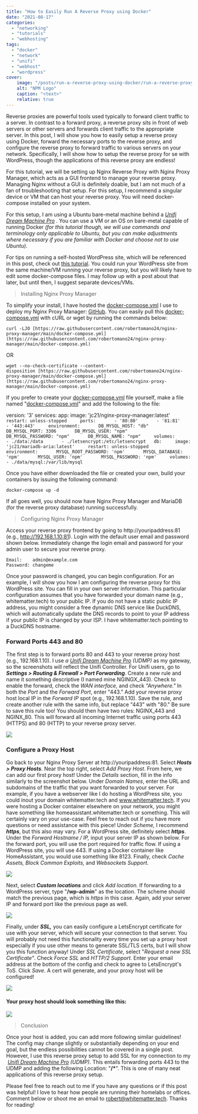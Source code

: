 ```yaml
---
title: "How to Easily Run A Reverse Proxy using Docker"
date: "2021-08-17"
categories:
  - "networking"
  - "tutorials"
  - "webhosting"
tags:
  - "docker"
  - "network"
  - "unifi"
  - "webhost"
  - "wordpress"
cover:
    image: "/posts/run-a-reverse-proxy-using-docker/run-a-reverse-proxy-using-docker.png"
    alt: "NPM Logo"
    caption: "<text>"
    relative: true
---
```


Reverse proxies are powerful tools used typically to forward client traffic to a server. In contrast to a forward proxy, a reverse proxy sits in front of web servers or other servers and forwards client traffic to the appropriate server. In this post, I will show you how to easily setup a reverse proxy using Docker, forward the necessary ports to the reverse proxy, and configure the reverse proxy to forward traffic to various servers on your network. Specifically, I will show how to setup the reverse proxy for se with WordPress, though the applications of this reverse proxy are endless!

For this tutorial, we will be setting up Nginx Reverse Proxy with Nginx Proxy Manager, which acts as a GUI frontend to manage your reverse proxy. Managing Nginx without a GUI is definitely doable, but I am not much of a fan of troubleshooting that setup. For this setup, I recommend a singular device or VM that can host your reverse proxy. You will need docker-compose installed on your system.

For this setup, I am using a Ubuntu bare-metal machine behind a _[Unifi Dream Machine Pro](https://www.amazon.com/gp/product/B086967C9X/ref=as_li_tl?ie=UTF8&camp=1789&creative=9325&creativeASIN=B086967C9X&linkCode=as2&tag=whitematter-20&linkId=4fc0624a437d4bfe761f2ebb02ca61bd)_ . You can use a VM or an OS on bare-metal capable of running Docker _(for this tutorial though, we will use commands and terminology only applicable to Ubuntu, but you can make adjustments where necessary if you are familiar with Docker and choose not to use Ubuntu)._

For tips on running a self-hosted WordPress site, which will be referenced in this post, check out [this tutorial](https://whitematter.tech/2021/hosting-your-own-site-with-traefik-and-wordpress/). You could run your WordPress site from the same machine/VM running your reverse proxy, but you will likely have to edit some docker-compose files. I may follow up with a post about that later, but until then, I suggest separate devices/VMs.

> Installing Nginx Proxy Manager

To simplify your install, I have hosted the [docker-compose.yml](https://github.com/robertomano24/nginx-proxy-manager/blob/main/docker-compose.yml) I use to deploy my Nginx Proxy Manager: [GitHub](https://github.com/robertomano24/nginx-proxy-manager). You can easily pull this [docker-compose.yml](https://github.com/robertomano24/nginx-proxy-manager/blob/main/docker-compose.yml) with cURL or wget by running the commands below:

`curl -LJO [https://raw.githubusercontent.com/robertomano24/nginx-proxy-manager/main/docker-compose.yml](https://raw.githubusercontent.com/robertomano24/nginx-proxy-manager/main/docker-compose.yml)`

OR

`wget --no-check-certificate --content-disposition [https://raw.githubusercontent.com/robertomano24/nginx-proxy-manager/main/docker-compose.yml](https://raw.githubusercontent.com/robertomano24/nginx-proxy-manager/main/docker-compose.yml)`

If you prefer to create your [docker-compose.yml](https://github.com/robertomano24/nginx-proxy-manager/blob/main/docker-compose.yml) file yourself, make a file named "[docker-compose.yml](https://github.com/robertomano24/nginx-proxy-manager/blob/main/docker-compose.yml)" and add the following to the file:

version: '3'
services:
  app:
    image: 'jc21/nginx-proxy-manager:latest'
    `restart: unless-stopped     ports:       - '80:80'       - '81:81'       - '443:443'     environment:       DB_MYSQL_HOST: "db"       DB_MYSQL_PORT: 3306       DB_MYSQL_USER: "npm"       DB_MYSQL_PASSWORD: "npm"       DB_MYSQL_NAME: "npm"     volumes:       - ./data:/data       - ./letsencrypt:/etc/letsencrypt   db:     image: 'jc21/mariadb-aria:latest'     restart: unless-stopped     environment:       MYSQL_ROOT_PASSWORD: 'npm'       MYSQL_DATABASE: 'npm'       MYSQL_USER: 'npm'       MYSQL_PASSWORD: 'npm'     volumes:       - ./data/mysql:/var/lib/mysql`

Once you have either downloaded the file or created your own, build your containers by issuing the following command:

`docker-compose up -d`

If all goes well, you should now have Nginx Proxy Manager and MariaDB (for the reverse proxy database) running successfully.

> Configuring Nginx Proxy Manager

Access your reverse proxy frontend by going to http://youripaddress:81 (e.g., http://192.168.1.10:81). Login with the default user email and password shown below. Immediately change the login email and password for your admin user to secure your reverse proxy.

```
Email:    admin@example.com
Password: changeme
```

Once your password is changed, you can begin configuration. For an example, I will show you how I am configuring the reverse proxy for this WordPress site. You can fill in your own server information. This particular configuration assumes that you have forwarded your domain name (e.g., whitematter.tech) to your public IP. If you do not have a static public IP address, you might consider a free dynamic DNS service like DuckDNS, which will automatically update the DNS records to point to your IP address if your public IP is changed by your ISP. I have whitematter.tech pointing to a DuckDNS hostname.

### Forward Ports 443 and 80

The first step is to forward ports 80 and 443 to your reverse proxy host (e.g., 192.168.1.10). I use _a [Unifi Dream Machine Pro](https://www.amazon.com/gp/product/B086967C9X/ref=as_li_tl?ie=UTF8&camp=1789&creative=9325&creativeASIN=B086967C9X&linkCode=as2&tag=whitematter-20&linkId=4fc0624a437d4bfe761f2ebb02ca61bd)_ _(UDMP)_ as my gateway, so the screenshots will reflect the Unifi Controller. For Unifi users, go to _**Settings > Routing & Firewall > Port Forwarding**_. Create a new rule and name it something descriptive (I named mine NGINGX\_443). Check to enable the forward, check the _WAN interface_, and check _"Anywhere."_ In both the _Port_ and the _Forward Port_, enter "443." Add your reverse proxy host local IP in the _Forward IP_ spot (e.g., 192.168.1.10). Save the rule, and create another rule with the same info, but replace "443" with "80." Be sure to save this rule too! You should then have two rules: NGINX\_443 and NGINX\_80. This will forward all incoming Internet traffic using ports 443 (HTTPS) and 80 (HTTP) to your reverse proxy server.

![](/posts/run-a-reverse-proxy-using-docker/images/Screen-Shot-2021-08-16-at-11.15.04-PM.png)

### Configure a Proxy Host

Go back to your Nginx Proxy Server at http://youripaddress:81. Select **_Hosts > Proxy Hosts_**. Near the top right, select _Add Proxy Host_. From here, we can add our first proxy host! Under the _Details_ section, fill in the info similarly to the screenshot below. Under _Domain Names_, enter the URL and subdomains of the traffic that you want forwarded to your server. For example, if you have a webserver like I do hosting a WordPress site, you could inout your domain whitematter.tech and www.whitematter.tech. If you were hosting a Docker container elsewhere on your network, you might have something like homeassistant.whitematter.tech or something. This will certainly vary on your use-case. Feel free to reach out if you have more questions or need assistance with this piece! Under _Scheme,_ I recommend _**https**_, but this also may vary. For a WordPress site, definitely select **_https_**. Under the _Forward Hostname / IP,_ input your server IP as shown below. For the forward port, you will use the port required for traffic flow. If using a WordPress site, you will use 443. If using a Docker container like HomeAssistant, you would use something like 8123. Finally, check _Cache Assets, Block Common Exploits,_ and _Websockets Support._

![](/posts/run-a-reverse-proxy-using-docker/images/Screen-Shot-2021-08-16-at-11.10.29-PM.png)

Next, select _**Custom locations**_ and click _Add location._ If forwarding to a WordPress server, type "**/wp-admin**" as the location. The scheme should match the previous page, which is _https_ in this case. Again, add your server IP and forward port like the previous page as well.

![](/posts/run-a-reverse-proxy-using-docker/images/Screen-Shot-2021-08-16-at-11.10.35-PM.png)

Finally, under **_SSL,_** you can easily configure a LetsEncrypt certificate for use with your server, which will secure your connection to that server. You will probably not need this functionality every time you set up a proxy host especially if you use other means to generate SSL/TLS certs, but I will show you this function anyway! Under _SSL Certificate_, select "_Request a new SSL Certificate"_. Check _Force SSL_ and _HTTP/2 Support._ Enter your email address at the bottom of the config and check to agree to LetsEncrypt's ToS. Click _Save_. A cert will generate, and your proxy host will be configured!

![](/posts/run-a-reverse-proxy-using-docker/images/Screen-Shot-2021-08-16-at-11.50.18-PM.png)

#### Your proxy host should look something like this:

![](/posts/run-a-reverse-proxy-using-docker/images/Screen-Shot-2021-08-16-at-11.10.17-PM.png)

> Conclusion

Once your host is added, you can add more following similar guidelines! The config may change slightly or substantially depending on your end goal, but the endless possibilities cannot be covered in a single post. However, I use this reverse proxy setup to add SSL for my connection to my  _[Unifi Dream Machine Pro](https://www.amazon.com/gp/product/B086967C9X/ref=as_li_tl?ie=UTF8&camp=1789&creative=9325&creativeASIN=B086967C9X&linkCode=as2&tag=whitematter-20&linkId=4fc0624a437d4bfe761f2ebb02ca61bd)_ _(UDMP)_. This entails forwarding ports 443 to the UDMP and adding the following Location: "**/\***". This is one of many neat applications of this reverse proxy setup.

Please feel free to reach out to me if you have any questions or if this post was helpful! I love to hear how people are running their homelabs or offices. Comment below or shoot me an email to [robert@whitematter.tech](mailto:robert@whitematter.tech). Thanks for reading!

[](https://github.com/robertomano24/nginx-proxy-manager#wget-docker-compose)
